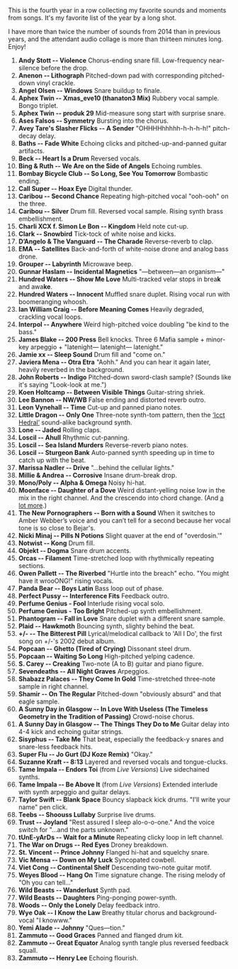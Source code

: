 This is the fourth year in a row collecting my favorite sounds and moments from songs. It's my favorite list of the year by a long shot.

I have more than twice the number of sounds from 2014 than in previous years, and the attendant audio collage is more than thirteen minutes long. Enjoy!

1. **Andy Stott -- Violence**
    Chorus-ending snare fill. Low-frequency near-silence before the drop.
1. **Anenon -- Lithograph**
    Pitched-down pad with corresponding pitched-down vinyl crackle.
1. **Angel Olsen -- Windows** 
    Snare buildup to finale.
1. **Aphex Twin -- Xmas_eve10 (thanaton3 Mix)**
    Rubbery vocal sample. Bongo triplet.
1. **Aphex Twin -- produk 29**
    Mid-measure song start with surprise snare.
1. **Ases Falsos -- Symmetry**
    Bursting into the chorus.
1. **Avey Tare's Slasher Flicks -- A Sender**
    "OHHHHhhhhh-h-h-h-h!" pitch-decay delay.
1. **Baths -- Fade White**
    Echoing clicks and pitched-up-and-panned guitar artifacts.
1. **Beck -- Heart Is a Drum**
    Reversed vocals.
1. **Bing & Ruth -- We Are on the Side of Angels**
    Echoing rumbles.
1. **Bombay Bicycle Club -- So Long, See You Tomorrow**
    Bombastic ending.
1. **Call Super -- Hoax Eye**
    Digital thunder.
1. **Caribou -- Second Chance**
    Repeating high-pitched vocal "ooh-ooh" on the three.
1. **Caribou -- Silver**
    Drum fill. Reversed vocal sample. Rising synth brass embellishment.
1. **Charli XCX f. Simon Le Bon -- Kingdom**
    Held note cut-up.
1. **Clark -- Snowbird**
    Tick-tock of white noise and kicks.
1. **D’Angelo & The Vanguard -- The Charade**
    Reverse-reverb to clap.
1. **EMA -- Satellites**
    Back-and-forth of white-noise drone and analog bass drone.
1. **Grouper -- Labyrinth**
    Microwave beep.
1. **Gunnar Haslam -- Incidental Magnetics**
    "—between—an organism—"
1. **Hundred Waters -- Show Me Love**
    Multi-tracked velar stops in brea**k** and awa**ke**.
1. **Hundred Waters -- Innocent**
    Muffled snare duplet. Rising vocal run with boomeranging whoosh.
1. **Ian William Craig -- Before Meaning Comes**
    Heavily degraded, crackling vocal loops.
1. **Interpol -- Anywhere**
    Weird high-pitched voice doubling "be kind to the bass."
1. **James Blake -- 200 Press**
    Bell knocks. Three 6 Mafia sample + minor-key arpeggio + "latenight— latenight— latenight."
1. **Jamie xx -- Sleep Sound**
    Drum fill and "come on."
1. **Javiera Mena -- Otra Etra**
    "Aohh." And you can hear it again later, heavily reverbed in the background.
1. **John Roberts -- Indigo**
    Pitched-down sword-clash sample? (Sounds like it's saying "Look-look at me.")
1. **Koen Holtcamp -- Between Visible Things**
    Guitar-string shriek.
1. **Lee Bannon -- NW/WB**
    False ending and distorted reverb outro.
1. **Leon Vynehall -- Time**
    Cut-up and panned piano notes.
1. **Little Dragon -- Only One**
    Three-note synth-tom pattern, then the [‘Icct Hedral’](https://www.youtube.com/watch?v=q1BheMPKiPo) sound-alike background synth.
1. **Lone -- Jaded**
    Rolling claps.
1. **Loscil -- Ahull**
    Rhythmic cut-panning.
1. **Loscil -- Sea Island Murders**
    Reverse-reverb piano notes.
1. **Loscil -- Sturgeon Bank**
    Auto-panned synth speeding up in time to catch up with the beat.
1. **Marissa Nadler -- Drive**
    "…behind the cellular lights."
1. **Millie & Andrea -- Corrosive**
    Insane drum-break drop.
1. **Mono/Poly -- Alpha & Omega**
    Noisy hi-hat.
1. **Moonface -- Daughter of a Dove**
    Weird distant-yelling noise low in the mix in the right channel. And the crescendo into chord change. (And [a lot more](http://matthewmcvickar.tumblr.com/post/101295658677/moonface-daughter-of-a-dove-yesterday-i).)
1. **The New Pornographers -- Born with a Sound**
    When it switches to Amber Webber’s voice and you can’t tell for a second because her vocal tone is so close to Bejar's.
1. **Nicki Minaj -- Pills N Potions**
    Slight quaver at the end of "overdosin.'"
1. **Notwist -- Kong**
    Drum fill.
1. **Objekt -- Dogma**
    Snare drum accents.
1. **Orcas -- Filament**
    Time-stretched loop with rhythmically repeating sections.
1. **Owen Pallett -- The Riverbed**
    "Hurtle into the breach" echo. "You might have it wrooONG!" rising vocals.
1. **Panda Bear -- Boys Latin**
    Bass loop out of phase.
1. **Perfect Pussy -- Interference Fits**
    Feedback outro.
1. **Perfume Genius - Fool**
    Interlude rising vocal solo.
1. **Perfume Genius - Too Bright**
    Pitched-up synth embellishment.
1. **Phantogram -- Fall in Love**
    Snare duplet with a different snare sample.
1. **Plaid -- Hawkmoth**
    Bouncing synth, slighty behind the beat.
1. **+/- -- The Bitterest Pill**
    Lyrical/melodical callback to 'All I Do', the first song on +/-'s 2002 debut album.
1. **Popcaan -- Ghetto (Tired of Crying)**
    Dissonant steel drum.
1. **Popcaan -- Waiting So Long**
    High-pitched yelping cadence.
1. **S. Carey -- Creaking**
    Two-note (A to B) guitar and piano figure.
1. **Sevendeaths -- All Night Graves**
    Arpeggios.
1. **Shabazz Palaces -- They Come In Gold**
    Time-stretched three-note sample in right channel.
1. **Shamir -- On The Regular**
    Pitched-down "obviously absurd" and that eagle sample.
1. **A Sunny Day in Glasgow -- In Love With Useless (The Timeless Geometry in the Tradition of Passing)**
    Crowd-noise chorus.
1. **A Sunny Day in Glasgow -- The Things They Do to Me**
    Guitar delay into 4-4 kick and echoing guitar strings.
1. **Sisyphus -- Take Me**
    That beat, especially the feedback-y snares and snare-less feedback hits.
1. **Super Flu -- Jo Gurt (DJ Koze Remix)**
    "Okay."
1. **Suzanne Kraft -- 8:13**
    Layered and reversed vocals and tongue-clucks.
1. **Tame Impala -- Endors Toi** (from *Live Versions*)
    Live sidechained synths.
1. **Tame Impala -- Be Above It** (from *Live Versions*)
    Extended interlude with synth arpeggio and guitar delays.
1. **Taylor Swift -- Blank Space**
    Bouncy slapback kick drums. "I'll write your name" pen click.
1. **Teebs -- Shoouss Lullaby**
    Surprise live drums.
1. **Trust -- Joyland**
    "Rest assured I sleep alo-o-o-one." And the voice switch for "…and the parts unknown."
1. **tUnE-yArDs -- Wait for a Minute**
    Repeating clicky loop in left channel.
1. **The War on Drugs -- Red Eyes**
    Droney breakdown.
1. **St. Vincent -- Prince Johnny**
    Flanged hi-hat and squelchy snare.
1. **Vic Mensa -- Down on My Luck**
    Syncopated cowbell.
1. **Viet Cong -- Continental Shelf**
    Descending two-note guitar motif.
1. **Weyes Blood -- Hang On**
    Time signature change. The rising melody of "Oh you can tell…"
1. **Wild Beasts -- Wanderlust**
    Synth pad.
1. **Wild Beasts -- Daughters**
    Ping-ponging power-synth.
1. **Woods -- Only the Lonely**
    Delay feedback intro.
1. **Wye Oak -- I Know the Law**
    Breathy titular chorus and background-vocal "I knowww."
1. **Yemi Alade -- Johnny**
    "Ques—tion."
1. **Zammuto -- Good Graces**
    Panned and flanged drum kit.
1. **Zammuto -- Great Equator**
    Analog synth tangle plus reversed feedback squall.
1. **Zammuto -- Henry Lee**
    Echoing flourish.
